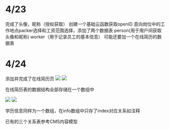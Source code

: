 # 4/23
完成了头像，昵称（授权获取）
创建一个基础云函数获取openID
意向岗位中的工作地点packer选择和工资范围选择，添加了两个数据表
person(用于用户间获取头像和昵称)
worker（用于记录员工的基本信息）
可能还要加一个在线简历的数据表
# 4/24
添加并完成了在线简历页
![](https://img-blog.csdnimg.cn/9570698cea8a4a4c99a5accf4320c555.png)
![](https://img-blog.csdnimg.cn/552bc847bea44ff198f9c74381cad86b.png)

在线简历表的数据结构全部存储在一个数组中

![](https://img-blog.csdnimg.cn/243033f5a28644f2bac5a3aa68a7073a.png)
![](https://img-blog.csdnimg.cn/314abd2c519d408e8df9d250b554b903.png)

学历信息同样为一个数组，在info数组中只存了index对应关系如注释

已有的三个关系表参考CMS内容模型